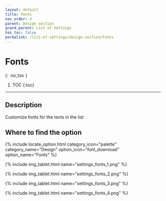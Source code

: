```yaml
---
layout: default
title: Fonts
nav_order: 4
parent: Design section
grand_parent: List of Settings
has_toc: false
permalink: /list-of-settings/design-section/fonts
---
```


# Fonts
{: .no_toc }

1. TOC
{:toc}

---

## Description
Customize fonts for the texts in the list

## Where to find the option
{% include locate_option.html category_icon="palette" category_name="Design" option_icon="font_download" option_name="Fonts" %}

{% include img_tablet.html name="settings_fonts_1.png" %}

{% include img_tablet.html name="settings_fonts_2.png" %}

{% include img_tablet.html name="settings_fonts_3.png" %}

{% include img_tablet.html name="settings_fonts_4.png" %}